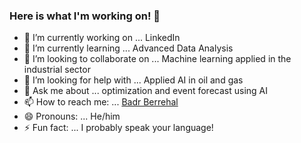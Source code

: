 ### Here is what I'm working on! 👋


- 🔭 I’m currently working on ... LinkedIn
- 🌱 I’m currently learning ... Advanced Data Analysis
- 👯 I’m looking to collaborate on ... Machine learning applied in the industrial sector
- 🤔 I’m looking for help with ... Applied AI in oil and gas
- 💬 Ask me about ... optimization and event forecast using AI
- 📫 How to reach me: ... [Badr Berrehal](https://www.linkedin.com/in/badreddine-berrehal-a51010175)
- 😄 Pronouns: ... He/him
- ⚡ Fun fact: ... I probably speak your language! 
